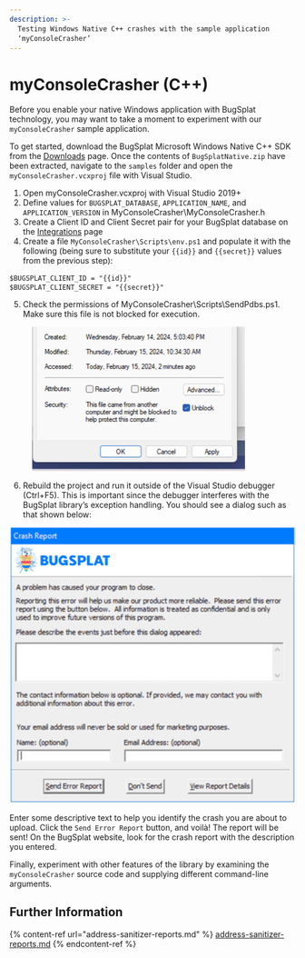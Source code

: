 ```yaml
---
description: >-
  Testing Windows Native C++ crashes with the sample application
  ‘myConsoleCrasher’
---
```


# myConsoleCrasher (C++)

Before you enable your native Windows application with BugSplat technology, you may want to take a moment to experiment with our `myConsoleCrasher` sample application.

To get started, download the BugSplat Microsoft Windows Native C++ SDK from the [Downloads](https://www.bugsplat.com/docs/sdk/) page. Once the contents of `BugSplatNative.zip` have been extracted, navigate to the `samples` folder and open the `myConsoleCrasher.vcxproj` file with Visual Studio.

1. Open myConsoleCrasher.vcxproj with Visual Studio 2019+&#x20;
2. Define values for `BUGSPLAT_DATABASE`, `APPLICATION_NAME`, and `APPLICATION_VERSION` in MyConsoleCrasher\MyConsoleCrasher.h
3. Create a Client ID and Client Secret pair for your BugSplat database on the [Integrations](https://app.bugsplat.com/v2/settings/database/integrations) page
4. Create a file `MyConsoleCrasher\Scripts\env.ps1` and populate it with the following (being sure to substitute your `{{id}}` and `{{secret}}` values from the previous step):

```
$BUGSPLAT_CLIENT_ID = "{{id}}"
$BUGSPLAT_CLIENT_SECRET = "{{secret}}"
```

5. Check the permissions of MyConsoleCrasher\Scripts\SendPdbs.ps1.  Make sure this file is not blocked for execution.

<figure><img src="../../../../.gitbook/assets/image.png" alt="" width="375"><figcaption></figcaption></figure>

6. Rebuild the project and run it outside of the Visual Studio debugger (Ctrl+F5). This is important since the debugger interferes with the BugSplat library’s exception handling. You should see a dialog such as that shown below:

![BugSplat Crash Dialog](<../../../../.gitbook/assets/bugsplat-crash-dialog (2) (2) (2) (2) (2) (2) (2) (2) (2) (2) (3) (2) (1) (2).png>)

Enter some descriptive text to help you identify the crash you are about to upload.  Click the `Send Error Report` button, and voilà!  The report will be sent! On the BugSplat website, look for the crash report with the description you entered.

Finally, experiment with other features of the library by examining the `myConsoleCrasher` source code and supplying different command-line arguments.

## Further Information

{% content-ref url="address-sanitizer-reports.md" %}
[address-sanitizer-reports.md](address-sanitizer-reports.md)
{% endcontent-ref %}
